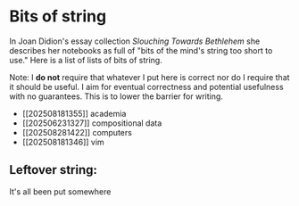 # Bits of string

In Joan Didion's essay collection _Slouching Towards Bethlehem_ she describes
her notebooks as full of "bits of the mind's string too short to use." Here is a 
list of lists of bits of string.

Note: I **do not** require that whatever I put here is correct nor do I require
that it should be useful. I aim for eventual correctness and potential
usefulness with no guarantees. This is to lower the barrier for writing.

* [[202508181355]] academia
* [[202506231327]] compositional data
* [[202508281422]] computers
* [[202508181346]] vim

## Leftover string:

It's all been put somewhere

